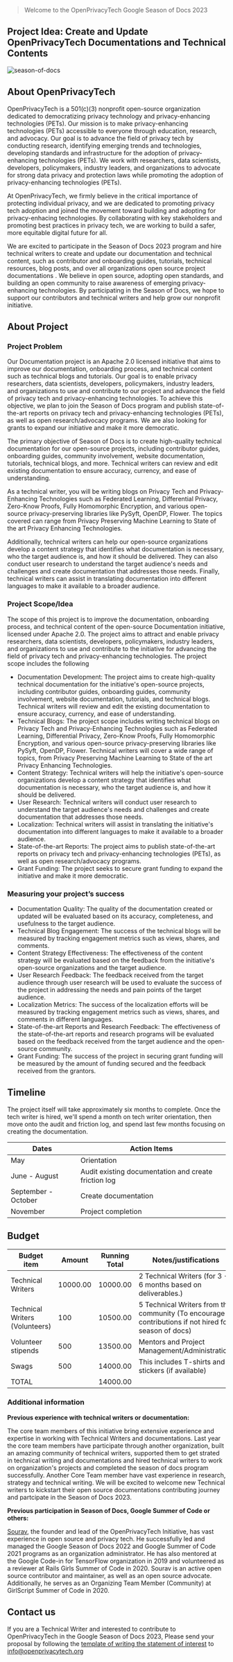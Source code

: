 
> Welcome to the OpenPrivacyTech Google Season of Docs 2023

## Project Idea: Create and Update OpenPrivacyTech Documentations and Technical Contents
![season-of-docs](https://user-images.githubusercontent.com/72210541/225298975-5047d5e7-8502-401c-9f2e-3d3ca9f85ee9.png)

## About OpenPrivacyTech

OpenPrivacyTech is a 501(c)(3) nonprofit open-source organization dedicated to democratizing privacy technology and privacy-enhancing technologies (PETs). Our mission is to make privacy-enhancing technologies (PETs) accessible to everyone through education, research, and advocacy. Our goal is to advance the field of privacy tech by conducting research, identifying emerging trends and technologies, developing standards and infrastructure for the adoption of privacy-enhancing technologies (PETs). We work with researchers, data scientists, developers, policymakers, industry leaders, and organizations to advocate for strong data privacy and protection laws while promoting the adoption of privacy-enhancing technologies (PETs). 

At OpenPrivacyTech, we firmly believe in the critical importance of protecting individual privacy, and we are dedicated to promoting privacy tech adoption and joined the movement toward building and adopting for privacy-enhacing technologies. By collaborating with key stakeholders and promoting best practices in privacy tech, we are working to build a safer, more equitable digital future for all. 

We are excited to participate in the Season of Docs 2023 program and hire technical writers to create and update our documentation and technical content, such as contributor and onboarding guides, tutorials, technical resources, blog posts, and over all organizations open source project documentations . We believe in open source, adopting open standards, and building an open community to raise awareness of emerging privacy-enhancing technologies. By participating in the Season of Docs, we hope to support our contributors and technical writers and help grow our nonprofit initiative.


## About Project


###  Project Problem


Our Documentation project is an Apache 2.0 licensed initiative that aims to improve our documentation, onboarding process, and technical content such as technical blogs and tutorials. Our goal is to enable privacy researchers, data scientists, developers, policymakers, industry leaders, and organizations to use and contribute to our project and advance the field of privacy tech and privacy-enhancing technologies. To achieve this objective, we plan to join the Season of Docs program and publish state-of-the-art reports on privacy tech and privacy-enhancing technologies (PETs), as well as open research/advocacy programs. We are also looking for grants to expand our initiative and make it more democratic.

The primary objective of Season of Docs is to create high-quality technical documentation for our open-source projects, including contributor guides, onboarding guides, community involvement, website documentation, tutorials, technical blogs, and more. Technical writers can review and edit existing documentation to ensure accuracy, currency, and ease of understanding.

As a technical writer, you will be writing blogs on Privacy Tech and Privacy-Enhancing Technologies such as Federated Learning, Differential Privacy, Zero-Know Proofs, Fully Homomorphic Encryption, and various open-source privacy-preserving libraries like PySyft, OpenDP, Flower. The topics covered can range from Privacy Preserving Machine Learning to State of the art Privacy Enhancing Technologies.

Additionally, technical writers can help our open-source organizations develop a content strategy that identifies what documentation is necessary, who the target audience is, and how it should be delivered. They can also conduct user research to understand the target audience's needs and challenges and create documentation that addresses those needs. Finally, technical writers can assist in translating documentation into different languages to make it available to a broader audience.

###  Project Scope/Idea 

The scope of this project is to improve the documentation, onboarding process, and technical content of the open-source Documentation initiative, licensed under Apache 2.0. The project aims to attract and enable privacy researchers, data scientists, developers, policymakers, industry leaders, and organizations to use and contribute to the initiative for advancing the field of privacy tech and privacy-enhancing technologies. The project scope includes the following

- Documentation Development: The project aims to create high-quality technical documentation for the initiative's open-source projects, including contributor guides, onboarding guides, community involvement, website documentation, tutorials, and technical blogs. Technical writers will review and edit the existing documentation to ensure accuracy, currency, and ease of understanding.
- Technical Blogs: The project scope includes writing technical blogs on Privacy Tech and Privacy-Enhancing Technologies such as Federated Learning, Differential Privacy, Zero-Know Proofs, Fully Homomorphic Encryption, and various open-source privacy-preserving libraries like PySyft, OpenDP, Flower. Technical writers will cover a wide range of topics, from Privacy Preserving Machine Learning to State of the art Privacy Enhancing Technologies.
- Content Strategy: Technical writers will help the initiative's open-source organizations develop a content strategy that identifies what documentation is necessary, who the target audience is, and how it should be delivered.
- User Research: Technical writers will conduct user research to understand the target audience's needs and challenges and create documentation that addresses those needs.
- Localization: Technical writers will assist in translating the initiative's documentation into different languages to make it available to a broader audience.
- State-of-the-art Reports: The project aims to publish state-of-the-art reports on privacy tech and privacy-enhancing technologies (PETs), as well as open research/advocacy programs.
- Grant Funding: The project seeks to secure grant funding to expand the initiative and make it more democratic.


### Measuring your project’s success

- Documentation Quality: The quality of the documentation created or updated will be evaluated based on its accuracy, completeness, and usefulness to the target audience.
- Technical Blog Engagement: The success of the technical blogs will be measured by tracking engagement metrics such as views, shares, and comments.
- Content Strategy Effectiveness: The effectiveness of the content strategy will be evaluated based on the feedback from the initiative's open-source organizations and the target audience.
- User Research Feedback: The feedback received from the target audience through user research will be used to evaluate the success of the project in addressing the needs and pain points of the target audience.
- Localization Metrics: The success of the localization efforts will be measured by tracking engagement metrics such as views, shares, and comments in different languages.
- State-of-the-art Reports and Research Feedback: The effectiveness of the state-of-the-art reports and research programs will be evaluated based on the feedback received from the target audience and the open-source community.
- Grant Funding: The success of the project in securing grant funding will be measured by the amount of funding secured and the feedback received from the grantors.

## Timeline

The project itself will take approximately six months to complete. Once the tech writer is hired, we'll spend a month on tech writer orientation, then move onto the audit and friction log, and spend last few months focusing on creating the documentation.

Dates | Action Items  |
------------|--------|
May | Orientation |
June - August | Audit existing documentation and create friction log |
September - October | Create documentation |
November | Project completion |


## Budget

Budget item | Amount | Running Total | Notes/justifications
------------|--------|---------------|---------------------
Technical Writers | 10000.00 | 10000.00 | 2 Technical Writers (for 3 - 6 months based on deliverables.)
Technical Writers (Volunteers) | 100 | 10500.00 | 5 Technical Writers from the community (To encourage contributions if not hired for season of docs)
Volunteer stipends  | 500 | 13500.00 |  Mentors and Project Management/Administration.
Swags | 500 | 14000.00 | This includes T-shirts and stickers (if available)
TOTAL |  | 14000.00 |



### Additional information

**Previous experience with technical writers or documentation:**

The core team members of this initiative bring extensive experience and expertise in working with Technical Writers and documentations. Last year the core team members have participate through another organization, built an amazing community of technical writers, supported them to get strated in technical writing and documentations and hired technical writers to work on organization's projects and completed the season of docs program successfully. Another Core Team member have vast experience in research, strategy and technical writing. We will be excited to welcome new Technical writers to kickstart their open source documentations contributing journey and partcipate in the Season of Docs 2023.


**Previous participation in Season of Docs, Google Summer of Code or others:**

[Sourav](https://github.com/souravcipher), the founder and lead of the OpenPrivacyTech Initiative, has vast experience in open source and privacy tech. He successfully led and managed the Google Season of Docs 2022 and Google Summer of Code 2021 programs as an organization administrator. He has also mentored at the Google Code-in for TensorFlow organization in 2019 and volunteered as a reviewer at Rails Girls Summer of Code in 2020. Sourav is an active open source contributor and maintainer, as well as an open source advocate. Additionally, he serves as an Organizing Team Member (Community) at GirlScript Summer of Code in 2020.
  
  ## Contact us
  
If you are a Technical Writer and interested to contribute to OpenPrivacyTech in the Google Season of Docs 2023, Please send your proposal by following the [template of writing the statement of interest](https://developers.google.com/season-of-docs/docs/tech-writer-statement) to [info@openprivacytech.org](mailto:info@openprivacytech.org) 
